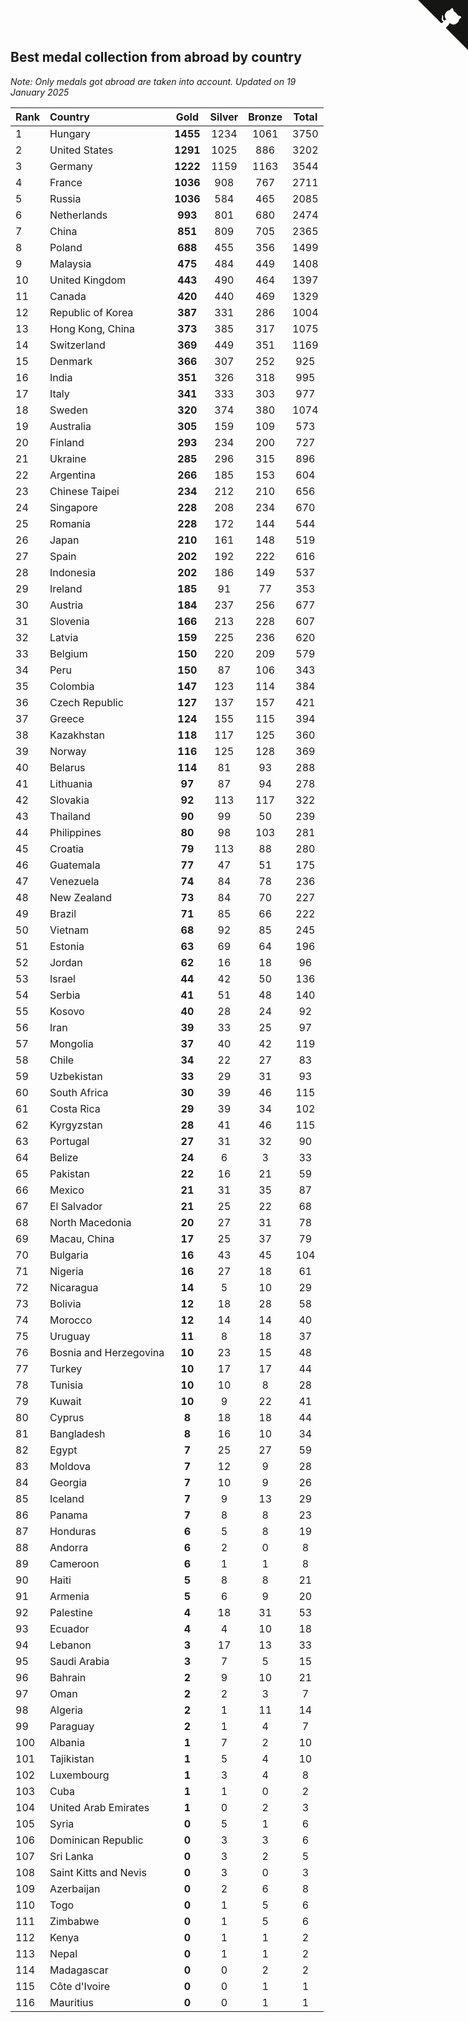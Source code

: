 ## Best medal collection from abroad by country

*Note: Only medals got abroad are taken into account.*
*Updated on 19 January 2025*

| Rank | Country | Gold | Silver | Bronze | Total |
| :--- | :--- | :--: | :--: | :--: | :--: |
| 1 | Hungary | **1455** | 1234 | 1061 | 3750 |
| 2 | United States | **1291** | 1025 | 886 | 3202 |
| 3 | Germany | **1222** | 1159 | 1163 | 3544 |
| 4 | France | **1036** | 908 | 767 | 2711 |
| 5 | Russia | **1036** | 584 | 465 | 2085 |
| 6 | Netherlands | **993** | 801 | 680 | 2474 |
| 7 | China | **851** | 809 | 705 | 2365 |
| 8 | Poland | **688** | 455 | 356 | 1499 |
| 9 | Malaysia | **475** | 484 | 449 | 1408 |
| 10 | United Kingdom | **443** | 490 | 464 | 1397 |
| 11 | Canada | **420** | 440 | 469 | 1329 |
| 12 | Republic of Korea | **387** | 331 | 286 | 1004 |
| 13 | Hong Kong, China | **373** | 385 | 317 | 1075 |
| 14 | Switzerland | **369** | 449 | 351 | 1169 |
| 15 | Denmark | **366** | 307 | 252 | 925 |
| 16 | India | **351** | 326 | 318 | 995 |
| 17 | Italy | **341** | 333 | 303 | 977 |
| 18 | Sweden | **320** | 374 | 380 | 1074 |
| 19 | Australia | **305** | 159 | 109 | 573 |
| 20 | Finland | **293** | 234 | 200 | 727 |
| 21 | Ukraine | **285** | 296 | 315 | 896 |
| 22 | Argentina | **266** | 185 | 153 | 604 |
| 23 | Chinese Taipei | **234** | 212 | 210 | 656 |
| 24 | Singapore | **228** | 208 | 234 | 670 |
| 25 | Romania | **228** | 172 | 144 | 544 |
| 26 | Japan | **210** | 161 | 148 | 519 |
| 27 | Spain | **202** | 192 | 222 | 616 |
| 28 | Indonesia | **202** | 186 | 149 | 537 |
| 29 | Ireland | **185** | 91 | 77 | 353 |
| 30 | Austria | **184** | 237 | 256 | 677 |
| 31 | Slovenia | **166** | 213 | 228 | 607 |
| 32 | Latvia | **159** | 225 | 236 | 620 |
| 33 | Belgium | **150** | 220 | 209 | 579 |
| 34 | Peru | **150** | 87 | 106 | 343 |
| 35 | Colombia | **147** | 123 | 114 | 384 |
| 36 | Czech Republic | **127** | 137 | 157 | 421 |
| 37 | Greece | **124** | 155 | 115 | 394 |
| 38 | Kazakhstan | **118** | 117 | 125 | 360 |
| 39 | Norway | **116** | 125 | 128 | 369 |
| 40 | Belarus | **114** | 81 | 93 | 288 |
| 41 | Lithuania | **97** | 87 | 94 | 278 |
| 42 | Slovakia | **92** | 113 | 117 | 322 |
| 43 | Thailand | **90** | 99 | 50 | 239 |
| 44 | Philippines | **80** | 98 | 103 | 281 |
| 45 | Croatia | **79** | 113 | 88 | 280 |
| 46 | Guatemala | **77** | 47 | 51 | 175 |
| 47 | Venezuela | **74** | 84 | 78 | 236 |
| 48 | New Zealand | **73** | 84 | 70 | 227 |
| 49 | Brazil | **71** | 85 | 66 | 222 |
| 50 | Vietnam | **68** | 92 | 85 | 245 |
| 51 | Estonia | **63** | 69 | 64 | 196 |
| 52 | Jordan | **62** | 16 | 18 | 96 |
| 53 | Israel | **44** | 42 | 50 | 136 |
| 54 | Serbia | **41** | 51 | 48 | 140 |
| 55 | Kosovo | **40** | 28 | 24 | 92 |
| 56 | Iran | **39** | 33 | 25 | 97 |
| 57 | Mongolia | **37** | 40 | 42 | 119 |
| 58 | Chile | **34** | 22 | 27 | 83 |
| 59 | Uzbekistan | **33** | 29 | 31 | 93 |
| 60 | South Africa | **30** | 39 | 46 | 115 |
| 61 | Costa Rica | **29** | 39 | 34 | 102 |
| 62 | Kyrgyzstan | **28** | 41 | 46 | 115 |
| 63 | Portugal | **27** | 31 | 32 | 90 |
| 64 | Belize | **24** | 6 | 3 | 33 |
| 65 | Pakistan | **22** | 16 | 21 | 59 |
| 66 | Mexico | **21** | 31 | 35 | 87 |
| 67 | El Salvador | **21** | 25 | 22 | 68 |
| 68 | North Macedonia | **20** | 27 | 31 | 78 |
| 69 | Macau, China | **17** | 25 | 37 | 79 |
| 70 | Bulgaria | **16** | 43 | 45 | 104 |
| 71 | Nigeria | **16** | 27 | 18 | 61 |
| 72 | Nicaragua | **14** | 5 | 10 | 29 |
| 73 | Bolivia | **12** | 18 | 28 | 58 |
| 74 | Morocco | **12** | 14 | 14 | 40 |
| 75 | Uruguay | **11** | 8 | 18 | 37 |
| 76 | Bosnia and Herzegovina | **10** | 23 | 15 | 48 |
| 77 | Turkey | **10** | 17 | 17 | 44 |
| 78 | Tunisia | **10** | 10 | 8 | 28 |
| 79 | Kuwait | **10** | 9 | 22 | 41 |
| 80 | Cyprus | **8** | 18 | 18 | 44 |
| 81 | Bangladesh | **8** | 16 | 10 | 34 |
| 82 | Egypt | **7** | 25 | 27 | 59 |
| 83 | Moldova | **7** | 12 | 9 | 28 |
| 84 | Georgia | **7** | 10 | 9 | 26 |
| 85 | Iceland | **7** | 9 | 13 | 29 |
| 86 | Panama | **7** | 8 | 8 | 23 |
| 87 | Honduras | **6** | 5 | 8 | 19 |
| 88 | Andorra | **6** | 2 | 0 | 8 |
| 89 | Cameroon | **6** | 1 | 1 | 8 |
| 90 | Haiti | **5** | 8 | 8 | 21 |
| 91 | Armenia | **5** | 6 | 9 | 20 |
| 92 | Palestine | **4** | 18 | 31 | 53 |
| 93 | Ecuador | **4** | 4 | 10 | 18 |
| 94 | Lebanon | **3** | 17 | 13 | 33 |
| 95 | Saudi Arabia | **3** | 7 | 5 | 15 |
| 96 | Bahrain | **2** | 9 | 10 | 21 |
| 97 | Oman | **2** | 2 | 3 | 7 |
| 98 | Algeria | **2** | 1 | 11 | 14 |
| 99 | Paraguay | **2** | 1 | 4 | 7 |
| 100 | Albania | **1** | 7 | 2 | 10 |
| 101 | Tajikistan | **1** | 5 | 4 | 10 |
| 102 | Luxembourg | **1** | 3 | 4 | 8 |
| 103 | Cuba | **1** | 1 | 0 | 2 |
| 104 | United Arab Emirates | **1** | 0 | 2 | 3 |
| 105 | Syria | **0** | 5 | 1 | 6 |
| 106 | Dominican Republic | **0** | 3 | 3 | 6 |
| 107 | Sri Lanka | **0** | 3 | 2 | 5 |
| 108 | Saint Kitts and Nevis | **0** | 3 | 0 | 3 |
| 109 | Azerbaijan | **0** | 2 | 6 | 8 |
| 110 | Togo | **0** | 1 | 5 | 6 |
| 111 | Zimbabwe | **0** | 1 | 5 | 6 |
| 112 | Kenya | **0** | 1 | 1 | 2 |
| 113 | Nepal | **0** | 1 | 1 | 2 |
| 114 | Madagascar | **0** | 0 | 2 | 2 |
| 115 | Côte d'Ivoire | **0** | 0 | 1 | 1 |
| 116 | Mauritius | **0** | 0 | 1 | 1 |


<a href="https://github.com/JustinTimeCuber/wca_statistics" class="github-corner" aria-label="View source on Github"><svg width="80" height="80" viewBox="0 0 250 250" style="fill:#151513; color:#fff; position: absolute; top: 0; border: 0; right: 0;" aria-hidden="true"><path d="M0,0 L115,115 L130,115 L142,142 L250,250 L250,0 Z"></path><path d="M128.3,109.0 C113.8,99.7 119.0,89.6 119.0,89.6 C122.0,82.7 120.5,78.6 120.5,78.6 C119.2,72.0 123.4,76.3 123.4,76.3 C127.3,80.9 125.5,87.3 125.5,87.3 C122.9,97.6 130.6,101.9 134.4,103.2" fill="currentColor" style="transform-origin: 130px 106px;" class="octo-arm"></path><path d="M115.0,115.0 C114.9,115.1 118.7,116.5 119.8,115.4 L133.7,101.6 C136.9,99.2 139.9,98.4 142.2,98.6 C133.8,88.0 127.5,74.4 143.8,58.0 C148.5,53.4 154.0,51.2 159.7,51.0 C160.3,49.4 163.2,43.6 171.4,40.1 C171.4,40.1 176.1,42.5 178.8,56.2 C183.1,58.6 187.2,61.8 190.9,65.4 C194.5,69.0 197.7,73.2 200.1,77.6 C213.8,80.2 216.3,84.9 216.3,84.9 C212.7,93.1 206.9,96.0 205.4,96.6 C205.1,102.4 203.0,107.8 198.3,112.5 C181.9,128.9 168.3,122.5 157.7,114.1 C157.9,116.9 156.7,120.9 152.7,124.9 L141.0,136.5 C139.8,137.7 141.6,141.9 141.8,141.8 Z" fill="currentColor" class="octo-body"></path></svg></a><style>.github-corner:hover .octo-arm{animation:octocat-wave 560ms ease-in-out}@keyframes octocat-wave{0%,100%{transform:rotate(0)}20%,60%{transform:rotate(-25deg)}40%,80%{transform:rotate(10deg)}}@media (max-width:500px){.github-corner:hover .octo-arm{animation:none}.github-corner .octo-arm{animation:octocat-wave 560ms ease-in-out}}</style>
